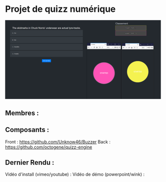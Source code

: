 # Projet de quizz numérique

![image exemple](https://github.com/Unknow46/Buzzer/blob/master/doc/exemple.png)

## Membres :

## Composants :

Front : https://github.com/Unknow46/Buzzer
Back : https://github.com/octogene/quizz-engine

## Dernier Rendu :

Vidéo d'install (vimeo/youtube) :
Vidéo de démo (powerpoint/wink) :

